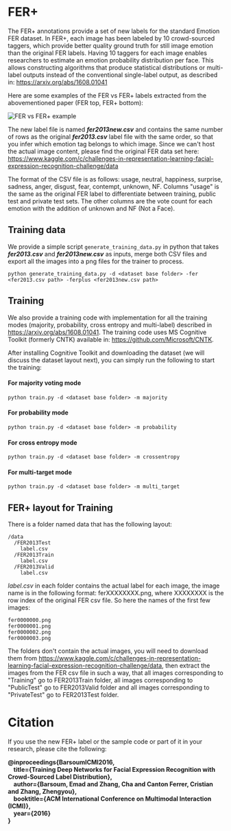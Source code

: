 # FER+
The FER+ annotations provide a set of new labels for the standard Emotion FER dataset. In FER+, each image has been labeled by 10 crowd-sourced taggers, which provide better quality ground truth for still image emotion than the original FER labels. Having 10 taggers for each image enables researchers to estimate an emotion probability distribution per face. This allows constructing algorithms that produce statistical distributions or multi-label outputs instead of the conventional single-label output, as described in: https://arxiv.org/abs/1608.01041

Here are some examples of the FER vs FER+ labels extracted from the abovementioned paper (FER top, FER+ bottom):

![FER vs FER+ example](https://raw.githubusercontent.com/Microsoft/FERPlus/master/FER+vsFER.png)

The new label file is named **_fer2013new.csv_** and contains the same number of rows as the original **_fer2013.csv_** label file with the same order, so that you infer which emotion tag belongs to which image. Since we can't host the actual image content, please find the original FER data set here: https://www.kaggle.com/c/challenges-in-representation-learning-facial-expression-recognition-challenge/data

The format of the CSV file is as follows: usage,	neutral, happiness,	surprise, sadness, anger, disgust, fear, contempt, unknown, NF. Columns "usage" is the same as the original FER label to differentiate between training, public test and private test sets. The other columns are the vote count for each emotion with the addition of unknown and NF (Not a Face).


## Training data
We provide a simple script `generate_training_data.py` in python that takes **_fer2013.csv_** and **_fer2013new.csv_** as inputs, merge both CSV files and export all the images into a png files for the trainer to process.

```
python generate_training_data.py -d <dataset base folder> -fer <fer2013.csv path> -ferplus <fer2013new.csv path>
```

## Training
We also provide a training code with implementation for all the training modes (majority, probability, cross entropy and multi-label) described in https://arxiv.org/abs/1608.01041. The training code uses MS Cognitive Toolkit (formerly CNTK) available in: https://github.com/Microsoft/CNTK.

After installing Cognitive Toolkit and downloading the dataset (we will discuss the dataset layout next), you can simply run the following to start the training:

#### For majority voting mode
```
python train.py -d <dataset base folder> -m majority
```

#### For probability mode
```
python train.py -d <dataset base folder> -m probability
```

#### For cross entropy mode
```
python train.py -d <dataset base folder> -m crossentropy
```

#### For multi-target mode
```
python train.py -d <dataset base folder> -m multi_target
```

## FER+ layout for Training
There is a folder named data that has the following layout:

```
/data
  /FER2013Test
    label.csv
  /FER2013Train
    label.csv
  /FER2013Valid
    label.csv
```
*label.csv* in each folder contains the actual label for each image, the image name is in the following format: ferXXXXXXXX.png, where XXXXXXXX is the row index of the original FER csv file. So here the names of the first few images:

```
fer0000000.png
fer0000001.png
fer0000002.png
fer0000003.png
```
The folders don't contain the actual images, you will need to download them from https://www.kaggle.com/c/challenges-in-representation-learning-facial-expression-recognition-challenge/data, then extract the images from the FER csv file in such a way, that all images corresponding to "Training" go to FER2013Train folder, all images corresponding to "PublicTest" go to FER2013Valid folder and all images corresponding to "PrivateTest" go to FER2013Test folder.

# Citation
If you use the new FER+ label or the sample code or part of it in your research, please cite the following:

**@inproceedings{BarsoumICMI2016,  
&nbsp;&nbsp;&nbsp;&nbsp;title={Training Deep Networks for Facial Expression Recognition with Crowd-Sourced Label Distribution},  
&nbsp;&nbsp;&nbsp;&nbsp;author={Barsoum, Emad and Zhang, Cha and Canton Ferrer, Cristian and Zhang, Zhengyou},  
&nbsp;&nbsp;&nbsp;&nbsp;booktitle={ACM International Conference on Multimodal Interaction (ICMI)},  
&nbsp;&nbsp;&nbsp;&nbsp;year={2016}  
}**
